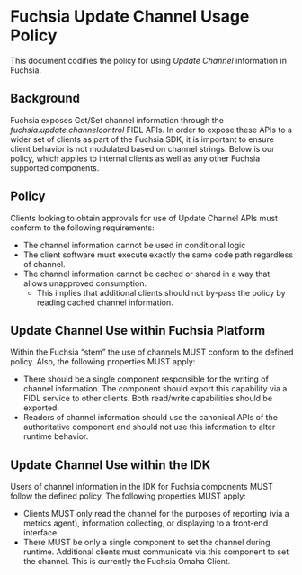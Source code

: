 # Fuchsia Update Channel Usage Policy

This document codifies the policy for using *Update Channel* information in
Fuchsia.

## Background

Fuchsia exposes Get/Set channel information through the
_fuchsia.update.channelcontrol_ FIDL APIs. In order to expose these APIs to a
wider set of clients as part of the Fuchsia SDK, it is important to ensure
client behavior is not modulated based on channel strings. Below is our
policy, which applies to internal clients as well as any other Fuchsia
supported components.

## Policy

Clients looking to obtain approvals for use of Update Channel APIs must conform to the
following requirements:

*   The channel information cannot be used in conditional logic
*   The client software must execute exactly the same code path regardless of channel.
*   The channel information cannot be cached or shared in a way that allows
    unapproved consumption.
    *   This implies that additional clients should not by-pass the policy by
        reading cached channel information.

## Update Channel Use within Fuchsia Platform

Within the Fuchsia “stem” the use of channels MUST conform to the defined
policy. Also, the following properties MUST apply:

*   There should be a single component responsible for the writing of channel
    information. The component should export this capability via a FIDL service to
    other clients. Both read/write capabilities should be exported.
*   Readers of channel information should use the canonical APIs of the
    authoritative component and should not use this information to alter runtime
    behavior.

## Update Channel Use within the IDK

Users of channel information in the IDK for Fuchsia components MUST follow the
defined policy. The following properties MUST apply:

*   Clients MUST only read the channel for the purposes of reporting (via a
    metrics agent), information collecting,  or displaying to a front-end
    interface.
*   There MUST be only a single component to set the channel during runtime.
    Additional clients must communicate via this component to set the channel.
    This is currently the Fuchsia Omaha Client.
